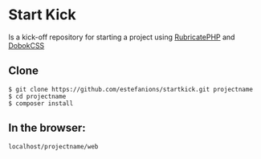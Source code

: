 # Start Kick
Is a kick-off repository for starting a project using [RubricatePHP](http://rubricate.github.io) and [DobokCSS](http://dobokcss.github.io)

## Clone
```
$ git clone https://github.com/estefanions/startkick.git projectname
$ cd projectname
$ composer install

```
## In the browser: 
```
localhost/projectname/web

```

